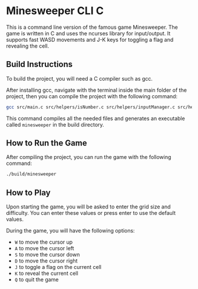# Minesweeper CLI C
This is a command line version of the famous game Minesweeper. The game is written in C and uses the ncurses library for input/output.
It supports fast WASD movements and J-K keys for toggling a flag and revealing the cell.

## Build Instructions

To build the project, you will need a C compiler such as gcc.

After installing gcc, navigate with the terminal inside the main folder of the project, then you can compile the project with the following command:

```bash
gcc src/main.c src/helpers/isNumber.c src/helpers/inputManager.c src/helpers/mapManager.c -lncurses -o build/minesweeper
```

This command compiles all the needed files and generates an executable called `minesweeper` in the build directory.

## How to Run the Game

After compiling the project, you can run the game with the following command:

```bash
./build/minesweeper
```

## How to Play

Upon starting the game, you will be asked to enter the grid size and difficulty. You can enter these values or press enter to use the default values.

During the game, you will have the following options:

- `W` to move the cursor up
- `A` to move the cursor left
- `S` to move the cursor down
- `D` to move the cursor right
- `J` to toggle a flag on the current cell
- `K` to reveal the current cell
- `Q` to quit the game
